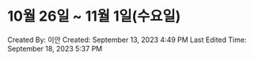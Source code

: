 # 10월 26일 ~ 11월 1일(수요일)

Created By: 이안 
Created: September 13, 2023 4:49 PM
Last Edited Time: September 18, 2023 5:37 PM